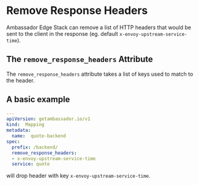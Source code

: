 # Remove Response Headers

Ambassador Edge Stack can remove a list of HTTP headers that would be sent to the client in the response (eg. default `x-envoy-upstream-service-time`).

## The `remove_response_headers` Attribute

The `remove_response_headers` attribute takes a list of keys used to match to the header.

## A basic example

```yaml
---
apiVersion: getambassador.io/v1
kind:  Mapping
metadata:
  name:  quote-backend
spec:
  prefix: /backend/
  remove_response_headers:
  - x-envoy-upstream-service-time
  service: quote
```

will drop header with key `x-envoy-upstream-service-time`.
